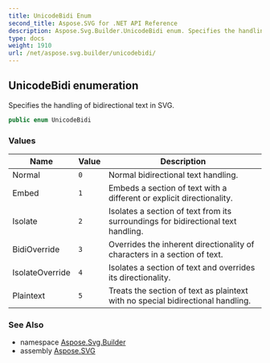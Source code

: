 ```yaml
---
title: UnicodeBidi Enum
second_title: Aspose.SVG for .NET API Reference
description: Aspose.Svg.Builder.UnicodeBidi enum. Specifies the handling of bidirectional text in SVG
type: docs
weight: 1910
url: /net/aspose.svg.builder/unicodebidi/
---
```

## UnicodeBidi enumeration

Specifies the handling of bidirectional text in SVG.

```csharp
public enum UnicodeBidi
```

### Values

| Name | Value | Description |
| --- | --- | --- |
| Normal | `0` | Normal bidirectional text handling. |
| Embed | `1` | Embeds a section of text with a different or explicit directionality. |
| Isolate | `2` | Isolates a section of text from its surroundings for bidirectional text handling. |
| BidiOverride | `3` | Overrides the inherent directionality of characters in a section of text. |
| IsolateOverride | `4` | Isolates a section of text and overrides its directionality. |
| Plaintext | `5` | Treats the section of text as plaintext with no special bidirectional handling. |

### See Also

* namespace [Aspose.Svg.Builder](../../aspose.svg.builder/)
* assembly [Aspose.SVG](../../)
